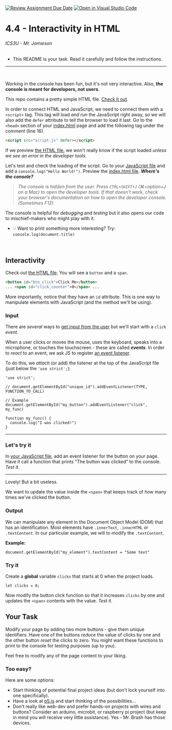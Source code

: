 [![Review Assignment Due Date](https://classroom.github.com/assets/deadline-readme-button-24ddc0f5d75046c5622901739e7c5dd533143b0c8e959d652212380cedb1ea36.svg)](https://classroom.github.com/a/sGusRcfs)
[![Open in Visual Studio Code](https://classroom.github.com/assets/open-in-vscode-718a45dd9cf7e7f842a935f5ebbe5719a5e09af4491e668f4dbf3b35d5cca122.svg)](https://classroom.github.com/online_ide?assignment_repo_id=15223302&assignment_repo_type=AssignmentRepo)
# 4.4 - Interactivity in HTML

###### ICS3U - Mr. Jamieson 

- This README is your task. Read it carefully and follow the instructions.

---

<br>

Working in the console has been fun, but it's not very interactive. Also, **the console is meant for developers, not users**.

This repo contains a pretty simple HTML file. [Check it out](index.html).

In order to connect HTML and JavaScript, we need to connect them with a `<script>` tag. This tag will load _and run_ the JavaScript right away, so we will also add the `defer` attribute to tell the browser to load it last. Go to the `<head>` section of your [index.html](index.html) page and add the following tag under the comment (line 16).

```HTML
<script src="script.js" defer></script>
```

If we preview [the HTML file](index.html), we won't really know if the script loaded _unless we see an error in the developer tools_.

Let's test and check the loading of the script. Go to your [JavaScript file](script.js) and add a `console.log("Hello World!")`. Preview the [index.html file](index.html). **_Where's the console?_**

> _The console is hidden from the user. Press `CTRL+SHIFT+J` (⌘+option+J on a Mac) to open the developer tools. If that doesn't work, check your browser's documentation on how to open the developer console. (Sometimes F12)_

The console is helpful for _debugging_ and _testing_ but it also opens our code to mischief-makers who might play with it.

- 💡 Want to print something more interesting? Try: `console.log(document.title)`

<br>

## Interactivity

Check out [the HTML file](index.html). You will see a `button` and a `span`.

```HTML
<button id="btn_click">Click Me</button>
... <span id="click_counter">0</span> ...
```

More importantly, notice that they have an `id` attribute. This is one way to manipulate elements with JavaScript (and the method we'll be using).

### Input

There are _several_ ways to [get input from the user](https://www.w3schools.com/js/js_input_examples.asp) but we'll start with a `click` _event_.

When a user clicks or moves the mouse, uses the keyboard, speaks into a microphone, or touches the touchscreen - these are called **_events_**. In order to _react_ to an event, we ask JS to register [an event listener](https://www.w3schools.com/js/js_htmldom_eventlistener.asp).

To do this, we _attach_ (or add) the listener at the top of the JavaScript file (just below the `'use strict';`):

```JS
'use strict';

// document.getElementById("unique_id").addEventListener(TYPE, FUNCTION_TO_CALL)

// Example
document.getElementById("my_button").addEventListener("click", my_func)

function my_func() {
  console.log("I was clicked!")
}
```

---

### Let's try it

In [your JavaScript file](script.js), add an event listener for the button on your page. Have it call a function that prints "The button was clicked" to the console. _Test it_.

---

Lovely! But a bit useless.

We want to update the value inside the `<span>` that keeps track of how many times we've clicked the button.

### Output

We can manipulate any element in the Document Object Model (DOM) that has an identification. Most elements have `.innerText`, `.innerHTML` or `.textContent`. In our particular example, we will to modify the `.textContent`.

**Example:**

```JS
document.getElementById("my_element").textContent = "Some text"
```

### Try it

Create a **global** variable `clicks` that starts at 0 when the project loads.

```JS
let clicks = 0;
```

Now modify the button click function so that it increases `clicks` by one and updates the `<span>` contents with the value. _Test it_.

## Your Task

Modify your page by adding two more buttons - give them unique identifiers. Have one of the buttons _reduce_ the value of clicks by one and the other button _reset_ the clicks to zero. You might want these functions to print to the console for testing purposes (up to you).

Feel free to modify any of the page content to your liking.

### Too easy?

Here are some options:

- Start thinking of potential final project ideas (but don't lock yourself into one specifically).
- Have a look at [p5.js](https://p5js.org/) and start thinking of the possibilities...
- Don't really like web-dev and prefer hands-on projects with wires and buttons? Consider an arduino, microbit, or raspberry pi project (but keep in mind you will receive very little assistance). Yes - Mr. Brash has those devices.

<br><br>
